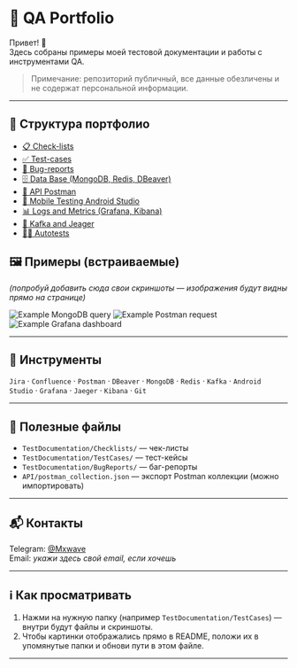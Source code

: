 # 🧪 QA Portfolio

Привет! 👋  
Здесь собраны примеры моей тестовой документации и работы с инструментами QA.

> Примечание: репозиторий публичный, все данные обезличены и не содержат персональной информации.

---

## 📂 Структура портфолио

- [📋 Check-lists](https://github.com/MaximMxwave/QA_Portfolio/tree/main/Test_documentation/Checklists)
- [✅ Test-cases](https://github.com/MaximMxwave/QA_Portfolio/tree/main/Test_documentation/Test_Cases)
- [🐞 Bug-reports](https://github.com/MaximMxwave/QA_Portfolio/tree/main/Test_documentation/Bug_reports)
- [🗄️ Data Base (MongoDB, Redis, DBeaver)](https://github.com/MaximMxwave/QA_Portfolio/tree/main/Data_Base)
- [🔌 API Postman](https://github.com/MaximMxwave/QA_Portfolio/tree/main/Postman)
- [📱 Mobile Testing Android Studio](https://github.com/MaximMxwave/QA_Portfolio/tree/main/Mobile_testing)
- [📊 Logs and Metrics (Grafana, Kibana)](https://github.com/MaximMxwave/QA_Portfolio/tree/main/Logs_and_Metrics)
- [💬 Kafka and Jeager](https://github.com/MaximMxwave/QA_Portfolio/tree/main/Kafka_Jaeger)
- [🤖🧪 Autotests](https://github.com/MaximMxwave/QA_Portfolio/tree/main/Autotests)

## 🖼️ Примеры (встраиваемые)
*(попробуй добавить сюда свои скриншоты — изображения будут видны прямо на странице)*

![Example MongoDB query](DataBase/mongodb_query.png)
![Example Postman request](API/postman_request.png)
![Example Grafana dashboard](Observability/grafana_dashboard.png)

---

## 🧰 Инструменты
`Jira` · `Confluence` · `Postman` · `DBeaver` · `MongoDB` · `Redis` · `Kafka` · `Android Studio` · `Grafana` · `Jaeger` · `Kibana` · `Git`

---

## 📎 Полезные файлы
- `TestDocumentation/Checklists/` — чек-листы  
- `TestDocumentation/TestCases/` — тест-кейсы  
- `TestDocumentation/BugReports/` — баг-репорты  
- `API/postman_collection.json` — экспорт Postman коллекции (можно импортировать)

---

## 📬 Контакты
Telegram: [@Mxwave](https://t.me/)  
Email: *укажи здесь свой email, если хочешь*

---

## ℹ️ Как просматривать
1. Нажми на нужную папку (например `TestDocumentation/TestCases`) — внутри будут файлы и скриншоты.  
2. Чтобы картинки отображались прямо в README, положи их в упомянутые папки и обнови пути в этом файле.

---
